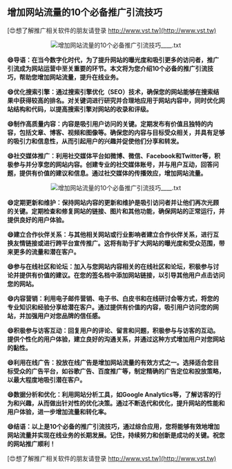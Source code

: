 ## **增加网站流量的10个必备推广引流技巧**

[😍想了解推广相关软件的朋友请登录 http://www.vst.tw](http://www.vst.tw)

 <center><img src="https://vst.tw/MP4/tuiguang/png/7.png" alt="增加网站流量的10个必备推广引流技巧____.txt"></center>

**😄导语：在当今数字化时代，为了提升网站的曝光度和吸引更多的访问者，推广引流成为网站运营中至关重要的环节。本文将为您介绍10个必备的推广引流技巧，帮助您增加网站流量，提升在线业务。**

**😄优化搜索引擎：通过搜索引擎优化（SEO）技术，确保您的网站能够在搜索结果中获得较高的排名。对关键词进行研究并合理地应用于网站内容中，同时优化网站结构和代码，以提高搜索引擎对网站的收录和评级。**

**😄制作高质量内容：内容是吸引用户访问的关键。定期发布有价值且独特的内容，包括文章、博客、视频和图像等。确保您的内容与目标受众相关，并具有足够的吸引力和信息性，从而引起用户的兴趣并促使他们分享和转发。**

**😄社交媒体推广：利用社交媒体平台如微博、微信、Facebook和Twitter等，积极参与并分享您的网站内容。创建专业的社交媒体账号，并与用户互动，回答问题，提供有价值的建议和信息。通过社交媒体的传播效应，增加网站流量。**

 <center><img src="https://vst.tw/MP4/tuiguang/png/7.png" alt="增加网站流量的10个必备推广引流技巧____.txt"></center>

**😄定期更新和维护：保持网站内容的更新和维护是吸引访问者并让他们再次光顾的关键。定期检查和修复网站的链接、图片和其他功能，确保网站的正常运行，并提供良好的用户体验。**

**😄建立合作伙伴关系：与其他相关网站或行业影响者建立合作伙伴关系，进行互换友情链接或进行跨平台宣传推广。这将有助于扩大网站的曝光度和受众范围，带来更多的流量和潜在客户。**

**😄参与在线社区和论坛：加入与您网站内容相关的在线社区和论坛，积极参与讨论并提供有价值的建议。在您的签名档中添加网站链接，以引导其他用户点击访问您的网站。**

**😄内容营销：利用电子邮件营销、电子书、白皮书和在线研讨会等方式，将您的专业知识和经验分享给潜在客户。通过提供有价值的内容，吸引用户访问您的网站，并加强用户对您品牌的信任感。**

**😄积极参与访客互动：回复用户的评论、留言和问题，积极参与与访客的互动。提供个性化的用户体验，建立良好的沟通关系，并通过这种方式增加用户对您网站的黏性。**

**😄利用在线广告：投放在线广告是增加网站流量的有效方式之一。选择适合您目标受众的广告平台，如谷歌广告、百度推广等，制定精确的广告定位和投放策略，以最大程度地吸引潜在客户。**

**😄数据分析和优化：利用网站分析工具，如Google Analytics等，了解访客的行为和兴趣，从而做出针对性的优化决策。通过不断迭代和优化，提升网站的性能和用户体验，进一步增加流量和转化率。**

**😄结语：以上是10个必备的推广引流技巧，通过综合应用，您将能够有效地增加网站流量并实现在线业务的长期发展。记住，持续努力和创新是成功的关键。祝您的网站推广顺利！**

[😍想了解推广相关软件的朋友请登录 http://www.vst.tw](http://www.vst.tw)



